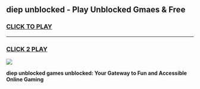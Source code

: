 
## diep unblocked - Play Unblocked Gmaes & Free
<h3>
<a href="https://news.freeplayer.one?title=diep_unblocked&ref=16F">CLICK TO PLAY</a></h3>
<hr>

<h3>
<a href="https://news.freeplayer.one?title=diep_unblocked&ref=16F">CLICK 2 PLAY</a>
  
</h3>

<a href="https://news.freeplayer.one?title=diep_unblocked&ref=16F/"><img src="https://clearcache.store/games.png"></a>


**diep unblocked games unblocked: Your Gateway to Fun and Accessible Online Gaming**
